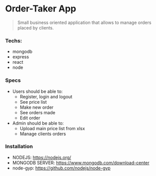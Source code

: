 # Order-Taker App

> Small business oriented application that allows to manage orders placed by clients. 

### Techs:
- mongodb
- express
- react
- node

### Specs
- Users should be able to:
   * Register, login and logout 
   * See price list
   * Make new order
   * See orders made
   * Edit order
- Admin should be able to:
   * Upload main price list from xlsx
   * Manage clients orders

### Installation
* NODEJS: https://nodejs.org/
* MONGODB SERVER: https://www.mongodb.com/download-center
* node-gyp: https://github.com/nodejs/node-gyp
